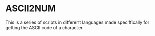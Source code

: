 # ASCII2NUM
This is a series of scripts in different languages made speciffically for getting the ASCII code of a character

